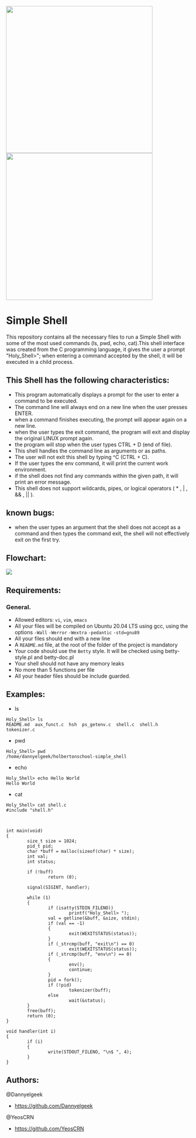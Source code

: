 <img src="https://imgur.com/1lH1hJz.png" width=400 height=auto/>
<img src="https://imgur.com/Ulbbb4m.png" width=400 height=400/>

# Simple Shell

This repository contains all the necessary files to run a Simple Shell with some of the most used commands (ls, pwd, echo, cat).This shell interface was created from the C programming language, it gives the user a prompt "Holy_Shell>"; when entering a command accepted by the shell, it will be executed in a child process.

## This Shell has the following characteristics:

* This program automatically displays a prompt for the user to enter a command to be executed.
* The command line will always end on a new line when the user presses ENTER.
* when a command finishes executing, the prompt will appear again on a new line.
* when the user types the exit command, the program will exit and display the original LINUX prompt again.
* the program will stop when the user types CTRL + D (end of file).
* This shell handles the command line as arguments or as paths.
* The user will not exit this shell by typing ^C (CTRL + C).
* If the user types the env command, it will print the current work environment.
* if the shell does not find any commands within the given path, it will print an error message.
* This shell does not support wildcards, pipes, or logical operators ( * , | , && , || ).

## known bugs:

* when the user types an argument that the shell does not accept as a command and then types the command exit, the shell will not effectively exit on the first try.

## Flowchart:

<img src="https://imgur.com/uooUqjF.png"/>

## Requirements:

### General.

* Allowed editors: `vi`, `vim`, `emacs`
* All your files will be compiled on Ubuntu 20.04 LTS using gcc, using the options `-Wall` `-Werror` `-Wextra` `-pedantic` `-std=gnu89`
* All your files should end with a new line
* A `README.md` file, at the root of the folder of the project is mandatory
* Your code should use the `Betty` style. It will be checked using betty-style.pl and betty-doc.pl
* Your shell should not have any memory leaks
* No more than 5 functions per file
* All your header files should be include guarded.

## Examples:

* ls

```shell
Holy_Shell> ls
README.md  aux_funct.c  hsh  ps_getenv.c  shell.c  shell.h  tokenizer.c
```
* pwd

```shell
Holy_Shell> pwd
/home/dannyelgeek/holbertonschool-simple_shell
```
* echo

```shell
Holy_Shell> echo Hello World
Hello World
```

* cat
```shell
Holy_Shell> cat shell.c
#include "shell.h"



int main(void)
{
        size_t size = 1024;
        pid_t pid;
        char *buff = malloc(sizeof(char) * size);
        int val;
        int status;

        if (!buff)
                return (0);

        signal(SIGINT, handler);

        while (1)
        {
                if (isatty(STDIN_FILENO))
                        printf("Holy_Shell> ");
                val = getline(&buff, &size, stdin);
                if (val == -1)
                {
                        exit(WEXITSTATUS(status));
                }
                if (_strcmp(buff, "exit\n") == 0)
                        exit(WEXITSTATUS(status));
                if (_strcmp(buff, "env\n") == 0)
                {
                        env();
                        continue;
                }
                pid = fork();
                if (!pid)
                        tokenizer(buff);
                else
                        wait(&status);
        }
        free(buff);
        return (0);
}

void handler(int i)
{
        if (i)
        {
                write(STDOUT_FILENO, "\n$ ", 4);
        }
}
```

## Authors:

@Dannyelgeek

- https://github.com/Dannyelgeek

@YeosCRN

- https://github.com/YeosCRN